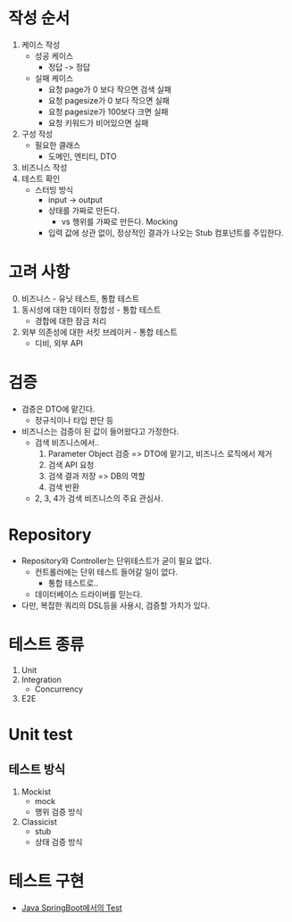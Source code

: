 # 작성 순서
1. 케이스 작성
    - 성공 케이스
        - 정답 -> 정답
    - 실패 케이스
        - 요청 page가 0 보다 작으면 검색 실패
        - 요청 pagesize가 0 보다 작으면 실패
        - 요청 pagesize가 100보다 크면 실패
        - 요청 키워드가 비어있으면 실패
2. 구성 작성
    - 필요한 클래스
        - 도메인, 엔티티, DTO
3. 비즈니스 작성
4. 테스트 확인
    - 스터빙 방식
        - input -> output
        - 상태를 가짜로 만든다.
            - vs 행위를 가짜로 만든다. Mocking
        - 입력 값에 상관 없이, 정상적인 결과가 나오는 Stub 컴포넌트를 주입한다.

# 고려 사항
0. 비즈니스 - 유닛 테스트, 통합 테스트
1. 동시성에 대한 데이터 정합성 - 통합 테스트
    - 경합에 대한 잠금 처리
2. 외부 의존성에 대한 서킷 브레이커 - 통합 테스트
    - 디비, 외부 API

# 검증
- 검증은 DTO에 맡긴다.
    - 정규식이나 타입 판단 등
- 비즈니스는 검증이 된 값이 들어왔다고 가정한다.
    - 검색 비즈니스에서..
        1. Parameter Object 검증 => DTO에 맡기고, 비즈니스 로직에서 제거
        2. 검색 API 요청
        3. 검색 결과 저장 => DB의 역할
        4. 검색 반환
    - 2, 3, 4가 검색 비즈니스의 주요 관심사.

# Repository
- Repository와 Controller는 단위테스트가 굳이 필요 없다.
    - 컨트롤러에는 단위 테스트 들어갈 일이 없다.
        - 통합 테스트로..
    - 데이터베이스 드라이버를 믿는다.
- 다만, 복잡한 쿼리의 DSL등을 사용시, 검증할 가치가 있다.

# 테스트 종류
1. Unit
2. Integration
    - Concurrency
3. E2E

# Unit test
## 테스트 방식
1. Mockist
    - mock 
    - 행위 검증 방식
2. Classicist
    - stub 
    - 상태 검증 방식

# 테스트 구현
- [Java SpringBoot에서의 Test](../java/spring/Test.md)
